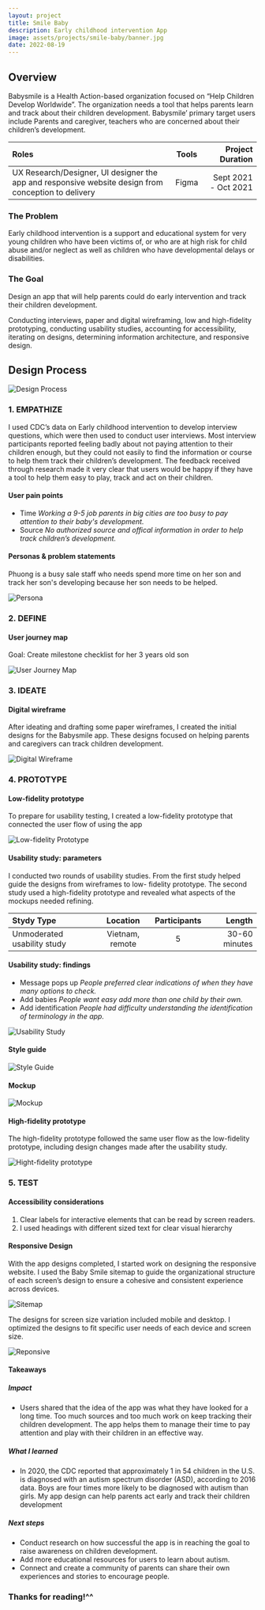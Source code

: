 ```yaml
---
layout: project
title: Smile Baby
description: Early childhood intervention App
image: assets/projects/smile-baby/banner.jpg
date: 2022-08-19
---
```


## Overview

Babysmile  is a Health Action-based organization focused on “Help Children Develop Worldwide”. The organization needs a tool that helps parents learn and track about their children development. Babysmile’ primary target users include Parents and caregiver, teachers who are concerned about their children’s development.

| Roles   | Tools | Project Duration |
|:-------|:----------:|-----------------:|
| UX Research/Designer, UI designer the app and responsive website design from conception to delivery | Figma | Sept 2021 - Oct 2021 |

### The Problem

Early childhood intervention is a support and educational system for very young children who have been victims of, or who are at high risk for child abuse and/or neglect as well as children who have developmental delays or disabilities.

### The Goal

Design an app that will help parents could do early intervention and track their children development.

Conducting interviews, paper and digital wireframing, low and high-fidelity prototyping, conducting usability studies, accounting for accessibility, iterating on designs, determining information architecture, and responsive design.

## Design Process

![Design Process](/assets/projects/smile-baby/design-process.jpg)

###  1. EMPATHIZE

I used CDC’s data on Early childhood intervention to develop interview questions, which were then used to conduct user interviews. Most interview participants reported feeling badly about not paying attention to their children enough, but they could not easily to find the information or course to help them track their children’s development. The feedback received through research made it very clear that users would be happy if they have a tool to help them easy to play, track and act on their children. 

#### User pain points

- Time
    *Working a 9-5 job parents in big cities are too busy to pay attention to their baby's development.*
- Source
    *No authorized source and offical information in order to help track children’s development.*

#### Personas & problem statements

Phuong is a busy sale staff who needs spend more time on her son and track her son's developing because her son needs to be helped. 

![Persona](/assets/projects/smile-baby/persona.jpg)

###  2. DEFINE

#### User journey map

Goal: Create milestone checklist for her 3 years old son

![User Journey Map](/assets/projects/smile-baby/user-journey-map-babysmile.jpg)

###  3. IDEATE

#### Digital wireframe 

After ideating and drafting some paper wireframes, I created the initial designs for the Babysmile app. These designs focused on helping parents and caregivers can track children development. 

![Digital Wireframe](/assets/projects/smile-baby/digital-wireframe.jpg)

### 4. PROTOTYPE

#### Low-fidelity prototype

To prepare for usability testing, I created a low-fidelity prototype that connected the user flow of using the app

![Low-fidelity Prototype](/assets/projects/smile-baby/low-fide-prototype.jpg)

#### Usability study: parameters

I conducted two rounds of usability studies. From the first study helped guide the designs from wireframes to low- fidelity prototype. The second study used a high-fidelity prototype and revealed what aspects of the mockups needed refining. 

| Stydy Type   | Location | Participants | Length |
|:-------|:----------:|:----------:|-----------------:|
| Unmoderated usability study| Vietnam, remote | 5 | 30-60 minutes |

#### Usability study: findings

- Message pops up
      *People preferred clear indications of when they have many options to check.*
- Add babies
      *People want easy add more than one child by  their own.*
- Add identification 
      *People had difficulty understanding the identification of terminology in the app.*

![Usability Study](/assets/projects/smile-baby/usability-study.jpg)

#### Style guide

![Style Guide](/assets/projects/smile-baby/style-guide.jpg)

#### Mockup

![Mockup](/assets/projects/smile-baby/mockup.jpg)

#### High-fidelity prototype

The high-fidelity prototype followed the same user flow as the low-fidelity prototype, including design changes made after the usability study.

![Hight-fidelity prototype](/assets/projects/smile-baby/hifi-protptype.jpg)

### 5. TEST

#### Accessibility considerations

1. Clear labels for interactive elements that can be read by screen readers.
2. I used headings with different sized text for clear visual hierarchy 

####  Responsive Design

With the app designs completed, I started work on designing the responsive website. I used the Baby Smile sitemap to guide the organizational structure of each screen’s design to ensure a cohesive and consistent experience across devices.

![Sitemap](/assets/projects/smile-baby/sitemap.jpg)

The designs for screen size variation included mobile and desktop. I optimized the designs to fit specific user needs of each device and screen size.

![Reponsive](/assets/projects/smile-baby/responsive-design.jpg)

#### Takeaways

##### Impact
- Users shared that the idea of the app was what they have looked for a long time. Too much sources and too much work on keep tracking their children development. The app helps them to manage their time to pay attention and play with their children in an effective way.

##### What I learned

- In 2020, the CDC reported that approximately 1 in 54 children in the U.S. is diagnosed with an autism spectrum disorder (ASD), according to 2016 data. Boys are four times more likely to be diagnosed with autism than girls. My app design can help parents act early and track their children development  

##### Next steps

- Conduct research on how successful the app is in reaching the goal to raise awareness on children development.
- Add more educational resources for users to learn about autism.
- Connect and create a community of parents can share their own experiences and stories to encourage people.

### Thanks for reading!^^